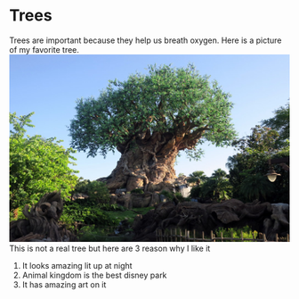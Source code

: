 # Trees
Trees are important because they help us breath oxygen. Here is a picture of my favorite tree.
![No Image Found](disneytree.jpg)
This is not a real tree but here are 3 reason why I like it
1. It looks amazing lit up at night
2. Animal kingdom is the best disney park
3. It has amazing art on it
